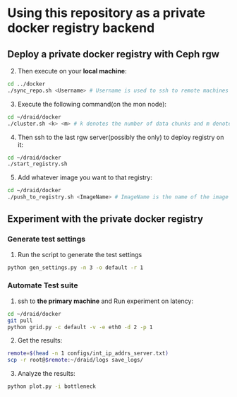 # Using this repository as a private docker registry backend

## Deploy a private docker registry with Ceph rgw



2. Then execute on your **local machine**:
```bash
cd ../docker
./sync_repo.sh <Username> # Username is used to ssh to remote machines
```

3. Execute the following command(on the mon node):

```Bash
cd ~/draid/docker
./cluster.sh <k> <m> # k denotes the number of data chunks and m denotes the number of parity chunks
``` 

4. Then ssh to the last rgw server(possibly the only) to deploy registry on it:

```Bash
cd ~/draid/docker
./start_registry.sh
```

5. Add whatever image you want to that registry:

```Bash
cd ~/draid/docker
./push_to_registry.sh <ImageName> # ImageName is the name of the image you want to push to the registry
```

## Experiment with the private docker registry

### Generate test settings

1. Run the script to generate the test settings

```bash
python gen_settings.py -n 3 -o default -r 1
```

### Automate Test suite

1. ssh to **the primary machine** and Run experiment on latency:

```bash
cd ~/draid/docker
git pull
python grid.py -c default -v -e eth0 -d 2 -p 1
```

2. Get the results:

```bash
remote=$(head -n 1 configs/int_ip_addrs_server.txt)
scp -r root@$remote:~/draid/logs save_logs/
```

3. Analyze the results:

```bash
python plot.py -i bottleneck
```
